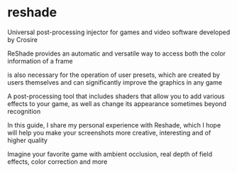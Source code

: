 # reshade

Universal post-processing injector for games and video software developed by Crosire

ReShade provides an automatic and versatile way to access both the color information of a frame

is also necessary for the operation of user presets, which are created by users themselves and can significantly improve the graphics in any game

A post-processing tool that includes shaders that allow you to add various effects to your game, as well as change its appearance sometimes beyond recognition

In this guide, I share my personal experience with Reshade, which I hope will help you make your screenshots more creative, interesting and of higher quality

Imagine your favorite game with ambient occlusion, real depth of field effects, color correction and more
